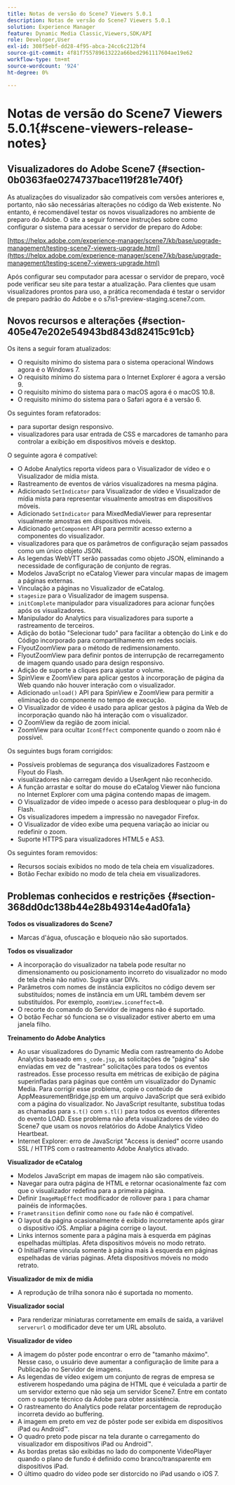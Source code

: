 ```yaml
---
title: Notas de versão do Scene7 Viewers 5.0.1
description: Notas de versão do Scene7 Viewers 5.0.1
solution: Experience Manager
feature: Dynamic Media Classic,Viewers,SDK/API
role: Developer,User
exl-id: 308f5ebf-dd28-4f95-abca-24cc6c212bf4
source-git-commit: 4f81f755789613222a66bed2961117604ae19e62
workflow-type: tm+mt
source-wordcount: '924'
ht-degree: 0%

---
```


# Notas de versão do Scene7 Viewers 5.0.1{#scene-viewers-release-notes}

## Visualizadores do Adobe Scene7 {#section-0b0363fae0274737bace119f281e740f}

As atualizações do visualizador são compatíveis com versões anteriores e, portanto, não são necessárias alterações no código da Web existente. No entanto, é recomendável testar os novos visualizadores no ambiente de preparo do Adobe. O site a seguir fornece instruções sobre como configurar o sistema para acessar o servidor de preparo do Adobe:

[https://helpx.adobe.com/experience-manager/scene7/kb/base/upgrade-management/testing-scene7-viewers-upgrade.html](https://helpx.adobe.com/experience-manager/scene7/kb/base/upgrade-management/testing-scene7-viewers-upgrade.html)

Após configurar seu computador para acessar o servidor de preparo, você pode verificar seu site para testar a atualização. Para clientes que usam visualizadores prontos para uso, a prática recomendada é testar o servidor de preparo padrão do Adobe e o s7is1-preview-staging.scene7.com.

## Novos recursos e alterações {#section-405e47e202e54943bd843d82415c91cb}

Os itens a seguir foram atualizados:

* O requisito mínimo do sistema para o sistema operacional Windows agora é o Windows 7.
* O requisito mínimo do sistema para o Internet Explorer é agora a versão 9.
* O requisito mínimo do sistema para o macOS agora é o macOS 10.8.
* O requisito mínimo do sistema para o Safari agora é a versão 6.

Os seguintes foram refatorados:

* para suportar design responsivo.
* visualizadores para usar entrada de CSS e marcadores de tamanho para controlar a exibição em dispositivos móveis e desktop.

O seguinte agora é compatível:

* O Adobe Analytics reporta vídeos para o Visualizador de vídeo e o Visualizador de mídia mista.
* Rastreamento de eventos de vários visualizadores na mesma página.
* Adicionado `SetIndicator` para Visualizador de vídeo e Visualizador de mídia mista para representar visualmente amostras em dispositivos móveis.
* Adicionado `SetIndicator` para MixedMediaViewer para representar visualmente amostras em dispositivos móveis.
* Adicionado `getComponent` API para permitir acesso externo a componentes do visualizador.
* visualizadores para que os parâmetros de configuração sejam passados como um único objeto JSON.
* As legendas WebVTT serão passadas como objeto JSON, eliminando a necessidade de configuração de conjunto de regras.
* Modelos JavaScript no eCatalog Viewer para vincular mapas de imagem a páginas externas.
* Vinculação a páginas no Visualizador de eCatalog.
* `stagesize` para o Visualizador de imagem suspensa.
* `initComplete` manipulador para visualizadores para acionar funções após os visualizadores.
* Manipulador do Analytics para visualizadores para suporte a rastreamento de terceiros.
* Adição do botão &quot;Selecionar tudo&quot; para facilitar a obtenção do Link e do Código incorporado para compartilhamento em redes sociais.
* FlyoutZoomView para o método de redimensionamento.
* FlyoutZoomView para definir pontos de interrupção de recarregamento de imagem quando usado para design responsivo.
* Adição de suporte a cliques para ajustar o volume.
* SpinView e ZoomView para aplicar gestos à incorporação de página da Web quando não houver interação com o visualizador.
* Adicionado `unload()` API para SpinView e ZoomView para permitir a eliminação do componente no tempo de execução.
* O Visualizador de vídeo é usado para aplicar gestos à página da Web de incorporação quando não há interação com o visualizador.
* O ZoomView da região de zoom inicial.
* ZoomView para ocultar `IconEffect` componente quando o zoom não é possível.

Os seguintes bugs foram corrigidos:

* Possíveis problemas de segurança dos visualizadores Fastzoom e Flyout do Flash.
* visualizadores não carregam devido a UserAgent não reconhecido.
* A função arrastar e soltar do mouse do eCatalog Viewer não funciona no Internet Explorer com uma página contendo mapas de imagem.
* O Visualizador de vídeo impede o acesso para desbloquear o plug-in do Flash.
* Os visualizadores impedem a impressão no navegador Firefox.
* O Visualizador de vídeo exibe uma pequena variação ao iniciar ou redefinir o zoom.
* Suporte HTTPS para visualizadores HTML5 e AS3.

Os seguintes foram removidos:

* Recursos sociais exibidos no modo de tela cheia em visualizadores.
* Botão Fechar exibido no modo de tela cheia em visualizadores.

## Problemas conhecidos e restrições {#section-368dd0dc138b44e28b49314e4ad0fa1a}

**Todos os visualizadores do Scene7**

* Marcas d&#39;água, ofuscação e bloqueio não são suportados.

**Todos os visualizador**

* A incorporação do visualizador na tabela pode resultar no dimensionamento ou posicionamento incorreto do visualizador no modo de tela cheia não nativo. Sugira usar DIVs.
* Parâmetros com nomes de instância explícitos no código devem ser substituídos; nomes de instância em um URL também devem ser substituídos. Por exemplo, `zoomView.iconeffect=0`.
* O recorte do comando do Servidor de imagens não é suportado.
* O botão Fechar só funciona se o visualizador estiver aberto em uma janela filho.

**Treinamento do Adobe Analytics**

* Ao usar visualizadores do Dynamic Media com rastreamento do Adobe Analytics baseado em `s_code.jsp`, as solicitações de &quot;página&quot; são enviadas em vez de &quot;rastrear&quot; solicitações para todos os eventos rastreados. Esse processo resulta em métricas de exibição de página superinfladas para páginas que contêm um visualizador do Dynamic Media. Para corrigir esse problema, copie o conteúdo de AppMeasurementBridge.jsp em um arquivo JavaScript que será exibido com a página do visualizador. No JavaScript resultante, substitua todas as chamadas para `s.t()` com `s.tl()` para todos os eventos diferentes do evento LOAD. Esse problema não afeta visualizadores de vídeo do Scene7 que usam os novos relatórios do Adobe Analytics Video Heartbeat.
* Internet Explorer: erro de JavaScript &quot;Access is denied&quot; ocorre usando SSL / HTTPS com o rastreamento Adobe Analytics ativado.

**Visualizador de eCatalog**

* Modelos JavaScript em mapas de imagem não são compatíveis.
* Navegar para outra página de HTML e retornar ocasionalmente faz com que o visualizador redefina para a primeira página.
* Definir `ImageMapEffect` modificador de rollover para `1` para chamar painéis de informações.
* `Frametransition` definir como `none` ou `fade` não é compatível.
* O layout da página ocasionalmente é exibido incorretamente após girar o dispositivo iOS. Ampliar a página corrige o layout.
* Links internos somente para a página mais à esquerda em páginas espelhadas múltiplas. Afeta dispositivos móveis no modo retrato.
* O InitialFrame vincula somente à página mais à esquerda em páginas espelhadas de várias páginas. Afeta dispositivos móveis no modo retrato.

**Visualizador de mix de mídia**

* A reprodução de trilha sonora não é suportada no momento.

**Visualizador social**

* Para renderizar miniaturas corretamente em emails de saída, a variável `serverurl` o modificador deve ter um URL absoluto.

**Visualizador de vídeo**

* A imagem do pôster pode encontrar o erro de &quot;tamanho máximo&quot;. Nesse caso, o usuário deve aumentar a configuração de limite para a Publicação no Servidor de imagens.
* As legendas de vídeo exigem um conjunto de regras de empresa se estiverem hospedando uma página de HTML que é veiculada a partir de um servidor externo que não seja um servidor Scene7. Entre em contato com o suporte técnico da Adobe para obter assistência.
* O rastreamento do Analytics pode relatar porcentagem de reprodução incorreta devido ao buffering.
* A imagem em preto em vez de pôster pode ser exibida em dispositivos iPad ou Android™.
* O quadro preto pode piscar na tela durante o carregamento do visualizador em dispositivos iPad ou Android™.
* As bordas pretas são exibidas no lado do componente VideoPlayer quando o plano de fundo é definido como branco/transparente em dispositivos iPad.
* O último quadro do vídeo pode ser distorcido no iPad usando o iOS 7.
